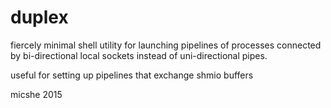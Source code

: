 # duplex
fiercely minimal shell utility for launching pipelines of processes connected by bi-directional local sockets instead of uni-directional pipes.

useful for setting up pipelines that exchange shmio buffers

micshe 2015
